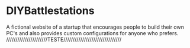 # DIYBattlestations
A fictional website of a startup that encourages people to build their own PC's and also provides custom configurations for anyone who prefers.
 //////////////////////TESTE///////////////////////////////
